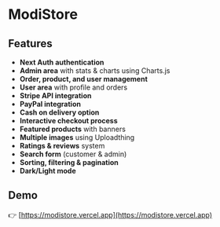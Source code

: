 # ModiStore

## Features

- **Next Auth authentication**
- **Admin area** with stats & charts using Charts.js
- **Order, product, and user management**
- **User area** with profile and orders
- **Stripe API integration**
- **PayPal integration**
- **Cash on delivery option**
- **Interactive checkout process**
- **Featured products** with banners
- **Multiple images** using Uploadthing
- **Ratings & reviews** system
- **Search form** (customer & admin)
- **Sorting, filtering & pagination**
- **Dark/Light mode**

## Demo

👉 [https://modistore.vercel.app](https://modistore.vercel.app)
